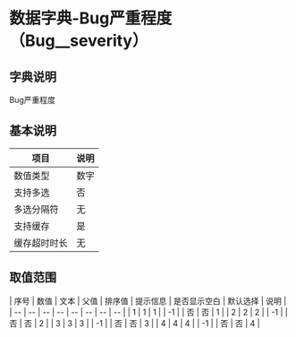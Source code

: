 # 数据字典-Bug严重程度（Bug__severity）
## 字典说明
Bug严重程度

## 基本说明
| 项目 | 说明 |
| -- | -- |
| 数值类型 | 数字 |
| 支持多选 | 否 |
| 多选分隔符 | 无 |
| 支持缓存 | 是 |
| 缓存超时时长 | 无 |

## 取值范围
| 序号 | 数值 | 文本 | 父值 | 排序值 | 提示信息 | 是否显示空白 | 默认选择 | 说明 |
| -- | -- | -- | -- | -- | -- | -- | -- |
| 1 | 1 | 1 |  | -1 |  | 否 | 否 | 1 |
| 2 | 2 | 2 |  | -1 |  | 否 | 否 | 2 |
| 3 | 3 | 3 |  | -1 |  | 否 | 否 | 3 |
| 4 | 4 | 4 |  | -1 |  | 否 | 否 | 4 |

